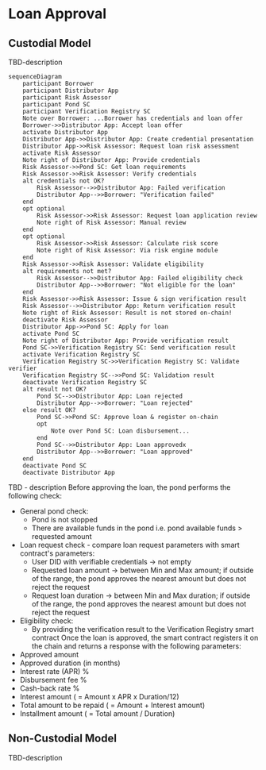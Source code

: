 # Loan Approval
## Custodial Model
TBD-description
```mermaid
sequenceDiagram
    participant Borrower
    participant Distributor App
    participant Risk Assessor
    participant Pond SC
    participant Verification Registry SC
    Note over Borrower: ...Borrower has credentials and loan offer
    Borrower->>Distributor App: Accept loan offer
    activate Distributor App
    Distributor App->>Distributor App: Create credential presentation
    Distributor App->>Risk Assessor: Request loan risk assessment
    activate Risk Assessor
    Note right of Distributor App: Provide credentials
    Risk Assessor->>Pond SC: Get loan requirements
    Risk Assessor->>Risk Assessor: Verify credentials
    alt credentials not OK?
        Risk Assessor-->>Distributor App: Failed verification
        Distributor App-->>Borrower: "Verification failed"
    end
    opt optional
        Risk Assessor->>Risk Assessor: Request loan application review
        Note right of Risk Assessor: Manual review
    end
    opt optional
        Risk Assessor->>Risk Assessor: Calculate risk score
        Note right of Risk Assessor: Via risk engine module
    end
    Risk Assessor->>Risk Assessor: Validate eligibility
    alt requirements not met?
        Risk Assessor-->>Distributor App: Failed eligibility check
        Distributor App-->>Borrower: "Not eligible for the loan"
    end
    Risk Assessor->>Risk Assessor: Issue & sign verification result
    Risk Assessor-->>Distributor App: Return verification result
    Note right of Risk Assessor: Result is not stored on-chain!
    deactivate Risk Assessor
    Distributor App->>Pond SC: Apply for loan
    activate Pond SC
    Note right of Distributor App: Provide verification result
    Pond SC->>Verification Registry SC: Send verification result
    activate Verification Registry SC
    Verification Registry SC->>Verification Registry SC: Validate verifier
    Verification Registry SC-->>Pond SC: Validation result
    deactivate Verification Registry SC
    alt result not OK?
        Pond SC-->>Distributor App: Loan rejected
        Distributor App-->>Borrower: "Loan rejected"
    else result OK?
        Pond SC->>Pond SC: Approve loan & register on-chain
        opt
            Note over Pond SC: Loan disbursement...
        end
        Pond SC-->>Distributor App: Loan approvedx
        Distributor App-->>Borrower: "Loan approved"
    end
    deactivate Pond SC
    deactivate Distributor App
```
TBD - description
Before approving the loan, the pond performs the following check:
- General pond check:
  * Pond is not stopped
  * There are available funds in the pond i.e. pond available funds > requested amount
- Loan request check - compare loan request parameters with smart contract's parameters:
  * User DID with verifiable credentials -> not empty
  * Requested loan amount -> between Min and Max amount; if outside of the range, the pond approves the nearest amount but does not reject the request
  * Request loan duration -> between Min and Max duration; if outside of the range, the pond approves the nearest amount but does not reject the request
- Eligibility check:
  * By providing the verification result to the Verification Registry smart contract
Once the loan is approved, the smart contract registers it on the chain and returns a response with the following parameters:
- Approved amount
- Approved duration (in months)
- Interest rate (APR) %
- Disbursement fee %
- Cash-back rate %
- Interest amount ( = Amount x APR x Duration/12)
- Total amount to be repaid ( = Amount + Interest amount)
- Installment amount ( = Total amount / Duration)
## Non-Custodial Model
TBD-description

